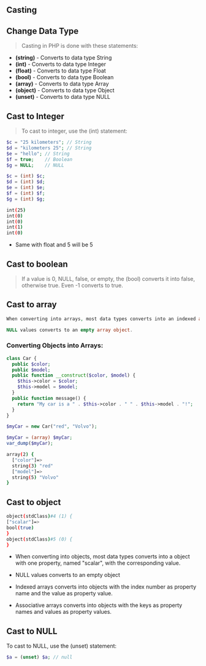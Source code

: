## Casting

## Change Data Type

> Casting in PHP is done with these statements:

- **(string)** - Converts to data type String
- **(int)** - Converts to data type Integer
- **(float)** - Converts to data type Float
- **(bool)** - Converts to data type Boolean
- **(array)** - Converts to data type Array
- **(object)** - Converts to data type Object
- **(unset)** - Converts to data type NULL

## Cast to Integer

> To cast to integer, use the (int) statement:

```php
$c = "25 kilometers"; // String
$d = "kilometers 25"; // String
$e = "hello"; // String
$f = true;    // Boolean
$g = NULL;    // NULL

$c = (int) $c;
$d = (int) $d;
$e = (int) $e;
$f = (int) $f;
$g = (int) $g;
```

```bash
int(25)
int(0)
int(0)
int(1)
int(0)
```

- Same with float and 5 will be 5

## Cast to boolean

> If a value is 0, NULL, false, or empty, the (bool) converts it into false, otherwise true. Even -1 converts to true.

## Cast to array

```php
When converting into arrays, most data types converts into an indexed array with one element.

NULL values converts to an empty array object.
```

### Converting Objects into Arrays:

```php
class Car {
  public $color;
  public $model;
  public function __construct($color, $model) {
    $this->color = $color;
    $this->model = $model;
  }
  public function message() {
    return "My car is a " . $this->color . " " . $this->model . "!";
  }
}

$myCar = new Car("red", "Volvo");

$myCar = (array) $myCar;
var_dump($myCar);
```

```bash
array(2) {
  ["color"]=>
  string(3) "red"
  ["model"]=>
  string(5) "Volvo"
}
```

## Cast to object

```bash
object(stdClass)#4 (1) {
["scalar"]=>
bool(true)
}
object(stdClass)#5 (0) {
}
```

- When converting into objects, most data types converts into a object with one property, named "scalar", with the corresponding value.

- NULL values converts to an empty object
- Indexed arrays converts into objects with the index number as property name and the value as property value.

- Associative arrays converts into objects with the keys as property names and values as property values.

## Cast to NULL

To cast to NULL, use the (unset) statement:

```php
$a = (unset) $a; // null
```
